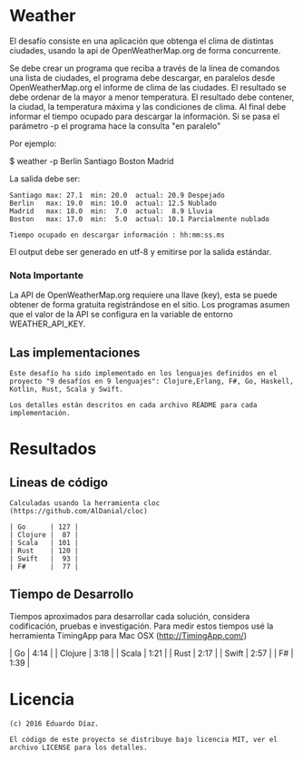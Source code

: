 # Weather

El desafío consiste en una aplicación que obtenga el clima de distintas ciudades, usando la api de OpenWeatherMap.org de forma concurrente.

Se debe crear un programa que reciba a través de la línea de comandos una lista de ciudades, el programa debe descargar, en paralelos desde OpenWeatherMap.org el informe de clima de las ciudades.
El resultado se debe ordenar de la mayor a menor temperatura.
El resultado debe contener, la ciudad, la temperatura máxima y  las condiciones de clima.
Al final debe informar el tiempo ocupado para descargar la información.
Si se pasa el parámetro -p el programa hace la consulta "en paralelo"

Por ejemplo:
   

   $ weather -p Berlin Santiago Boston Madrid

La salida debe ser:

    Santiago max: 27.1  min: 20.0  actual: 20.9 Despejado
    Berlin   max: 19.0  min: 10.0  actual: 12.5 Nublado
    Madrid   max: 18.0  min:  7.0  actual:  8.9 Lluvia
    Boston   max: 17.0  min:  5.0  actual: 10.1 Parcialmente nublado

    Tiempo ocupado en descargar información : hh:mm:ss.ms


El output debe ser generado en utf-8 y emitirse por la salida estándar.

### Nota Importante

La API de OpenWeatherMap.org requiere una llave (key), esta se puede obtener de forma gratuita registrándose en el sitio. 
Los programas asumen que el valor de la API se configura en la variable de entorno WEATHER_API_KEY.

## Las implementaciones
	
	Este desafío ha sido implementado en los lenguajes definidos en el proyecto "9 desafíos en 9 lenguajes": Clojure,Erlang, F#, Go, Haskell, Kotlin, Rust, Scala y Swift.

	Los detalles están descritos en cada archivo README para cada implementación.

# Resultados

## Lineas de código

    Calculadas usando la herramienta cloc (https://github.com/AlDanial/cloc)

    | Go      | 127 |
    | Clojure |  87 |
    | Scala   | 101 |
    | Rust    | 120 |
    | Swift   |  93 |
    | F#      |  77 |


## Tiempo de Desarrollo

   Tiempos aproximados para desarrollar cada solución, considera codificación, pruebas e investigación.
   Para medir estos tiempos usé la herramienta TimingApp para Mac OSX (http://TimingApp.com/)

   | Go      | 4:14 |
   | Clojure | 3:18 |
   | Scala   | 1:21 | 
   | Rust    | 2:17 |
   | Swift   | 2:57 |
   | F#      | 1:39 |

# Licencia

	(c) 2016 Eduardo Díaz.

	El código de este proyecto se distribuye bajo licencia MIT, ver el archivo LICENSE para los detalles.


